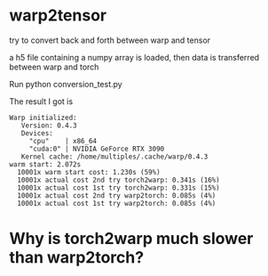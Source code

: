 # warp2tensor
try to convert back and forth between warp and tensor

a h5 file containing a numpy array is loaded, then data is transferred between warp and torch

Run python conversion_test.py

The result I got is 
```
Warp initialized:
   Version: 0.4.3
   Devices:
     "cpu"    | x86_64
     "cuda:0" | NVIDIA GeForce RTX 3090
   Kernel cache: /home/multiples/.cache/warp/0.4.3
warm start: 2.072s
  10001x warm start cost: 1.230s (59%)
  10001x actual cost 2nd try torch2warp: 0.341s (16%)
  10001x actual cost 1st try torch2warp: 0.331s (15%)
  10001x actual cost 2nd try warp2torch: 0.085s (4%)
  10001x actual cost 1st try warp2torch: 0.085s (4%)
 ```
  # Why is torch2warp much slower than warp2torch?
